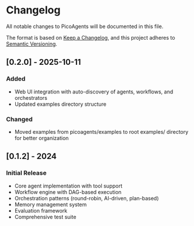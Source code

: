 # Changelog

All notable changes to PicoAgents will be documented in this file.

The format is based on [Keep a Changelog](https://keepachangelog.com/en/1.0.0/),
and this project adheres to [Semantic Versioning](https://semver.org/spec/v2.0.0.html).

## [0.2.0] - 2025-10-11

### Added
- Web UI integration with auto-discovery of agents, workflows, and orchestrators
- Updated examples directory structure

### Changed
- Moved examples from picoagents/examples to root examples/ directory for better organization

## [0.1.2] - 2024

### Initial Release
- Core agent implementation with tool support
- Workflow engine with DAG-based execution
- Orchestration patterns (round-robin, AI-driven, plan-based)
- Memory management system
- Evaluation framework
- Comprehensive test suite
